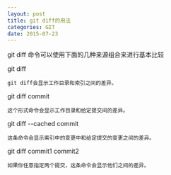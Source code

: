 ```yaml
---
layout: post
title: git diff的用法
categories: GIT
date: 2015-07-23
---
```


git diff 命令可以使用下面的几种来源组合来进行基本比较

git diff 

    git diff会显示工作目录和索引之间的差异。


git diff commit
    
    这个形式命令会显示工作目录和给定提交间的差异。

git diff --cached commit
	
	这条命令会显示索引中的变更中和给定提交的变更之间的差异。

git diff commit1 commit2
	
	如果你任意指定两个提交，这条命令会显示他们之间的差异。





